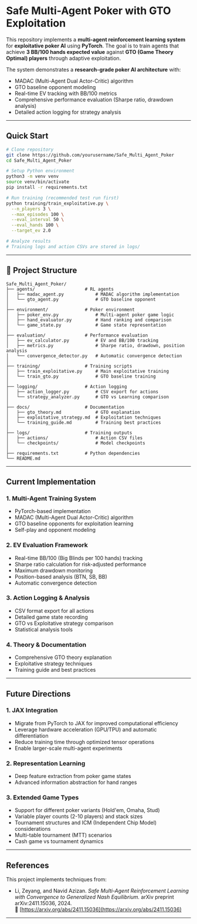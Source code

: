 # Safe Multi-Agent Poker with GTO Exploitation

This repository implements a **multi-agent reinforcement learning system** for **exploitative poker AI** using **PyTorch**.
The goal is to train agents that achieve **3 BB/100 hands expected value** against **GTO (Game Theory Optimal) players** through adaptive exploitation.

The system demonstrates a **research-grade poker AI architecture** with:
- MADAC (Multi-Agent Dual Actor-Critic) algorithm
- GTO baseline opponent modeling
- Real-time EV tracking with BB/100 metrics
- Comprehensive performance evaluation (Sharpe ratio, drawdown analysis)
- Detailed action logging for strategy analysis

---

##  Quick Start

```bash
# Clone repository
git clone https://github.com/yourusername/Safe_Multi_Agent_Poker
cd Safe_Multi_Agent_Poker

# Setup Python environment
python3 -m venv venv
source venv/bin/activate
pip install -r requirements.txt

# Run training (recommended test run first)
python training/train_exploitative.py \
  --n_players 3 \
  --max_episodes 100 \
  --eval_interval 50 \
  --eval_hands 100 \
  --target_ev 2.0

# Analyze results
# Training logs and action CSVs are stored in logs/
```

---

## 📁 Project Structure

```
Safe_Multi_Agent_Poker/
├── agents/                   # RL agents
│   ├── madac_agent.py            # MADAC algorithm implementation
│   └── gto_agent.py              # GTO baseline opponent
│
├── environment/              # Poker environment
│   ├── poker_env.py              # Multi-agent poker game logic
│   ├── hand_evaluator.py         # Hand ranking and comparison
│   └── game_state.py             # Game state representation
│
├── evaluation/               # Performance evaluation
│   ├── ev_calculator.py          # EV and BB/100 tracking
│   ├── metrics.py                # Sharpe ratio, drawdown, position analysis
│   └── convergence_detector.py   # Automatic convergence detection
│
├── training/                 # Training scripts
│   ├── train_exploitative.py     # Main exploitative training
│   └── train_gto.py              # GTO baseline training
│
├── logging/                  # Action logging
│   ├── action_logger.py          # CSV export for actions
│   └── strategy_analyzer.py      # GTO vs Learning comparison
│
├── docs/                     # Documentation
│   ├── gto_theory.md             # GTO explanation
│   ├── exploitative_strategy.md  # Exploitation techniques
│   └── training_guide.md         # Training best practices
│
├── logs/                     # Training outputs
│   ├── actions/                  # Action CSV files
│   └── checkpoints/              # Model checkpoints
│
├── requirements.txt          # Python dependencies
└── README.md
```

---

## Current Implementation

### 1. **Multi-Agent Training System**
- PyTorch-based implementation
- MADAC (Multi-Agent Dual Actor-Critic) algorithm
- GTO baseline opponents for exploitation learning
- Self-play and opponent modeling

### 2. **EV Evaluation Framework**
- Real-time BB/100 (Big Blinds per 100 hands) tracking
- Sharpe ratio calculation for risk-adjusted performance
- Maximum drawdown monitoring
- Position-based analysis (BTN, SB, BB)
- Automatic convergence detection

### 3. **Action Logging & Analysis**
- CSV format export for all actions
- Detailed game state recording
- GTO vs Exploitative strategy comparison
- Statistical analysis tools

### 4. **Theory & Documentation**
- Comprehensive GTO theory explanation
- Exploitative strategy techniques
- Training guide and best practices

---

##  Future Directions

### 1. **JAX Integration**
- Migrate from PyTorch to JAX for improved computational efficiency
- Leverage hardware acceleration (GPU/TPU) and automatic differentiation
- Reduce training time through optimized tensor operations
- Enable larger-scale multi-agent experiments

### 2. **Representation Learning**
- Deep feature extraction from poker game states
- Advanced information abstraction for hand ranges


### 3. **Extended Game Types**
- Support for different poker variants (Hold'em, Omaha, Stud)
- Variable player counts (2-10 players) and stack sizes
- Tournament structures and ICM (Independent Chip Model) considerations
- Multi-table tournament (MTT) scenarios
- Cash game vs tournament dynamics

---

## References

This project implements techniques from:

- Li, Zeyang, and Navid Azizan. *Safe Multi-Agent Reinforcement Learning with Convergence to Generalized Nash Equilibrium.* arXiv preprint arXiv:2411.15036, 2024.  
  🔗 [https://arxiv.org/abs/2411.15036](https://arxiv.org/abs/2411.15036)






---



